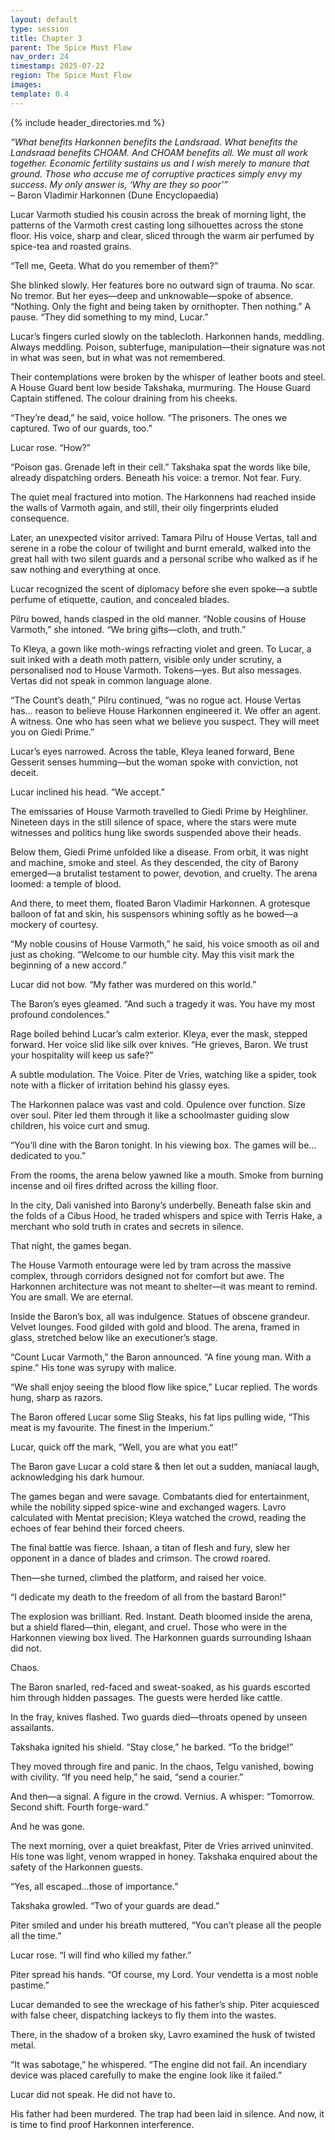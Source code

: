 ```yaml
---
layout: default
type: session
title: Chapter 3
parent: The Spice Must Flow
nav_order: 24
timestamp: 2025-07-22
region: The Spice Must Flow
images: 
template: 0.4
---
```

{% include header_directories.md %}  

*“What benefits Harkonnen benefits the Landsraad. What benefits the Landsraad benefits CHOAM. And CHOAM benefits all. We must all work together. Economic fertility sustains us and I wish merely to manure that ground. Those who accuse me of corruptive practices simply envy my success. My only answer is, ‘Why are they so poor’”*  
– Baron Vladimir Harkonnen (Dune Encyclopaedia)

Lucar Varmoth studied his cousin across the break of morning light, the patterns of the Varmoth crest casting long silhouettes across the stone floor. His voice, sharp and clear, sliced through the warm air perfumed by spice-tea and roasted grains.

“Tell me, Geeta. What do you remember of them?”

She blinked slowly. Her features bore no outward sign of trauma. No scar. No tremor. But her eyes—deep and unknowable—spoke of absence. “Nothing. Only the fight and being taken by ornithopter. Then nothing.” A pause. “They did something to my mind, Lucar.”

Lucar’s fingers curled slowly on the tablecloth. Harkonnen hands, meddling. Always meddling. Poison, subterfuge, manipulation—their signature was not in what was seen, but in what was not remembered.

Their contemplations were broken by the whisper of leather boots and steel. A House Guard bent low beside Takshaka, murmuring. The House Guard Captain stiffened. The colour draining from his cheeks.

“They’re dead,” he said, voice hollow. “The prisoners. The ones we captured. Two of our guards, too.”

Lucar rose. “How?”

“Poison gas. Grenade left in their cell.” Takshaka spat the words like bile, already dispatching orders. Beneath his voice: a tremor. Not fear. Fury.

The quiet meal fractured into motion. The Harkonnens had reached inside the walls of Varmoth again, and still, their oily fingerprints eluded consequence.

Later, an unexpected visitor arrived: Tamara Pilru of House Vertas, tall and serene in a robe the colour of twilight and burnt emerald, walked into the great hall with two silent guards and a personal scribe who walked as if he saw nothing and everything at once.

Lucar recognized the scent of diplomacy before she even spoke—a subtle perfume of etiquette, caution, and concealed blades.

Pilru bowed, hands clasped in the old manner. “Noble cousins of House Varmoth,” she intoned. “We bring gifts—cloth, and truth.”

To Kleya, a gown like moth-wings refracting violet and green. To Lucar, a suit inked with a death moth pattern, visible only under scrutiny, a personalised nod to House Varmoth. Tokens—yes. But also messages. Vertas did not speak in common language alone.

“The Count’s death,” Pilru continued, “was no rogue act. House Vertas has… reason to believe House Harkonnen engineered it. We offer an agent. A witness. One who has seen what we believe you suspect. They will meet you on Giedi Prime.”

Lucar’s eyes narrowed. Across the table, Kleya leaned forward, Bene Gesserit senses humming—but the woman spoke with conviction, not deceit.

Lucar inclined his head. “We accept.”

The emissaries of House Varmoth travelled to Giedi Prime by Heighliner. Nineteen days in the still silence of space, where the stars were mute witnesses and politics hung like swords suspended above their heads.

Below them, Giedi Prime unfolded like a disease. From orbit, it was night and machine, smoke and steel. As they descended, the city of Barony emerged—a brutalist testament to power, devotion, and cruelty. The arena loomed: a temple of blood.

And there, to meet them, floated Baron Vladimir Harkonnen. A grotesque balloon of fat and skin, his suspensors whining softly as he bowed—a mockery of courtesy.

“My noble cousins of House Varmoth,” he said, his voice smooth as oil and just as choking. “Welcome to our humble city. May this visit mark the beginning of a new accord.”

Lucar did not bow. “My father was murdered on this world.”

The Baron’s eyes gleamed. “And such a tragedy it was. You have my most profound condolences.”

Rage boiled behind Lucar’s calm exterior. Kleya, ever the mask, stepped forward. Her voice slid like silk over knives. “He grieves, Baron. We trust your hospitality will keep us safe?”

A subtle modulation. The Voice. Piter de Vries, watching like a spider, took note with a flicker of irritation behind his glassy eyes.

The Harkonnen palace was vast and cold. Opulence over function. Size over soul. Piter led them through it like a schoolmaster guiding slow children, his voice curt and smug.

“You’ll dine with the Baron tonight. In his viewing box. The games will be… dedicated to you.”

From the rooms, the arena below yawned like a mouth. Smoke from burning incense and oil fires drifted across the killing floor.

In the city, Dali vanished into Barony’s underbelly. Beneath false skin and the folds of a Cibus Hood, he traded whispers and spice with Terris Hake, a merchant who sold truth in crates and secrets in silence.

That night, the games began.

The House Varmoth entourage were led by tram across the massive complex, through corridors designed not for comfort but awe. The Harkonnen architecture was not meant to shelter—it was meant to remind. You are small. We are eternal.

Inside the Baron’s box, all was indulgence. Statues of obscene grandeur. Velvet lounges. Food gilded with gold and blood. The arena, framed in glass, stretched below like an executioner’s stage.

“Count Lucar Varmoth,” the Baron announced. “A fine young man. With a spine.” His tone was syrupy with malice.

“We shall enjoy seeing the blood flow like spice,” Lucar replied. The words hung, sharp as razors.

The Baron offered Lucar some Slig Steaks, his fat lips pulling wide, “This meat is my favourite. The finest in the Imperium.”

Lucar, quick off the mark, “Well, you are what you eat!”

The Baron gave Lucar a cold stare & then let out a sudden, maniacal laugh, acknowledging his dark humour.

The games began and were savage. Combatants died for entertainment, while the nobility sipped spice-wine and exchanged wagers. Lavro calculated with Mentat precision; Kleya watched the crowd, reading the echoes of fear behind their forced cheers.

The final battle was fierce. Ishaan, a titan of flesh and fury, slew her opponent in a dance of blades and crimson. The crowd roared.

Then—she turned, climbed the platform, and raised her voice.

“I dedicate my death to the freedom of all from the bastard Baron!”

The explosion was brilliant. Red. Instant. Death bloomed inside the arena, but a shield flared—thin, elegant, and cruel. Those who were in the Harkonnen viewing box lived. The Harkonnen guards surrounding Ishaan did not.

Chaos.

The Baron snarled, red-faced and sweat-soaked, as his guards escorted him through hidden passages. The guests were herded like cattle.

In the fray, knives flashed. Two guards died—throats opened by unseen assailants.

Takshaka ignited his shield. “Stay close,” he barked. “To the bridge!”

They moved through fire and panic. In the chaos, Telgu vanished, bowing with civility. “If you need help,” he said, “send a courier.”

And then—a signal. A figure in the crowd. Vernius. A whisper: “Tomorrow. Second shift. Fourth forge-ward.”

And he was gone.

The next morning, over a quiet breakfast, Piter de Vries arrived uninvited. His tone was light, venom wrapped in honey. Takshaka enquired about the safety of the Harkonnen guests.

“Yes, all escaped…those of importance.”

Takshaka growled. “Two of your guards are dead.”

Piter smiled and under his breath muttered, “You can’t please all the people all the time.”

Lucar rose. “I will find who killed my father.”

Piter spread his hands. “Of course, my Lord. Your vendetta is a most noble pastime.”

Lucar demanded to see the wreckage of his father’s ship. Piter acquiesced with false cheer, dispatching lackeys to fly them into the wastes.

There, in the shadow of a broken sky, Lavro examined the husk of twisted metal.

“It was sabotage,” he whispered. “The engine did not fail. An incendiary device was placed carefully to make the engine look like it failed.”

Lucar did not speak. He did not have to.

His father had been murdered. The trap had been laid in silence. And now, it is time to find proof Harkonnen interference.
